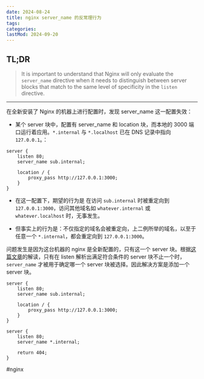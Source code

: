 ```yaml
---
date: 2024-08-24
title: nginx server_name 的反常理行为
tags:
categories:
lastMod: 2024-09-20
---
```

## TL;DR

> It is important to understand that Nginx will only evaluate the `server_name` directive when it needs to distinguish between server blocks that match to the same level of specificity in the `listen` directive.

---

在全新安装了 Nginx 的机器上进行配置时，发现 server_name 这一配置失效：

  + 某个 server 块中，配置有 server_name 和 location 块，而本地的 3000 端口运行着应用。`*.internal` 与 `*.localhost` 已在 DNS 记录中指向 `127.0.0.1`。：
```nginx
server {
    listen 80;
    server_name sub.internal;

    location / {
        proxy_pass http://127.0.0.1:3000;
    }
}
```

  + 在这一配置下，期望的行为是 在访问 `sub.internal` 时被重定向到 `127.0.0.1:3000`，访问其他域名如 `whatever.internal` 或 `whatever.localhost` 时，无事发生。

  + 但事实上的行为是：不仅指定的域名会被重定向，上二例所举的域名，以至于任意一个 `*.internal`，都会重定向到 `127.0.0.1:3000`。

问题发生是因为这台机器的 nginx 是全新配置的，只有这一个 server 块。根据[这篇文章](https://www.digitalocean.com/community/tutorials/understanding-nginx-server-and-location-block-selection-algorithms)的解读，只有在 listen 解析出满足符合条件的 server 块不止一个时，`server_name` 才被用于确定哪一个 server 块被选择。因此解决方案是添加一个 server 块。
```nginx
server {
    listen 80;
    server_name sub.internal;

    location / {
        proxy_pass http://127.0.0.1:3000;
    }
}

server {
    listen 80;
    server_name *.internal;

    return 404;
}
```

#nginx
